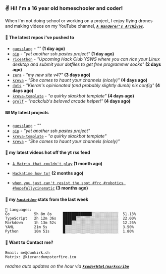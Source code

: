 ### ✌️ Hi! I'm a 16 year old homeschooler and coder!

When I'm not doing school or working on a project, I enjoy flying drones and making videos on my YouTube channel, [**_`A Wanderer's Archives`_**](https://youtube.com/@wanderer.archives).

#### 👷 The latest repos i've pushed to

- [`guesslang`](https://github.com/kcoderhtml/guesslang) - _""_ **(1 day ago)**
- [`pip`](https://github.com/kcoderhtml/pip) - _"yet another ssh pastes project"_ **(1 day ago)**
- [`riceathon`](https://github.com/hackclub/riceathon) - _"Upcoming Hack Club YSWS where you can rice your Linux desktop and submit your dotfiles to get free programmer socks"_ **(2 days ago)**
- [`zera`](https://github.com/kcoderhtml/zera) - _"my new site v4?"_ **(3 days ago)**
- [`kreva`](https://github.com/kcoderhtml/kreva) - _"She comes to haunt your channels (nicely)"_ **(4 days ago)**
- [`dots`](https://github.com/kcoderhtml/dots) - _"Kieran's opinionated (and probably slightly dumb) nix config"_ **(4 days ago)**
- [`kreva-template`](https://github.com/kcoderhtml/kreva-template) - _"a quirky slackbot template"_ **(4 days ago)**
- [`grolf`](https://github.com/kcoderhtml/grolf) - _"hackclub's beloved arcade helper!"_ **(4 days ago)**

#### ⌨️ My latest projects

- [`guesslang`](https://github.com/kcoderhtml/guesslang) - _""_
- [`pip`](https://github.com/kcoderhtml/pip) - _"yet another ssh pastes project"_
- [`kreva-template`](https://github.com/kcoderhtml/kreva-template) - _"a quirky slackbot template"_
- [`kreva`](https://github.com/kcoderhtml/kreva) - _"She comes to haunt your channels (nicely)"_

#### 🍿 my latest videos hot off the yt rss feed

- [`A Matrix that couldn't play`](https://www.youtube.com/watch?v=NodwjZF7uZw) **(1 month ago)**

- [`Hackatime how to!`](https://www.youtube.com/watch?v=eKoD9yyr1To) **(2 months ago)**

- [`when you just can't resist the spot #frc #robotics #hopefullycinematic`](https://www.youtube.com/watch?v=Y7SZ_TDleGM) **(3 months ago)**



#### 📡 my [_`hackatime`_](https://waka.hackclub.com) stats from the last week

```text
💾 Languages:
Go           5h 8m 8s     █████████████░░░░░░░░░░░░  51.13%
TypeScript   2h 12m 36s   ██████░░░░░░░░░░░░░░░░░░░  22.00%
Markdown     1h 13m 52s   ████░░░░░░░░░░░░░░░░░░░░░  12.26%
YAML         21m 5s       █░░░░░░░░░░░░░░░░░░░░░░░░  3.50%
Python       10m 51s      █░░░░░░░░░░░░░░░░░░░░░░░░  1.80%
```

#### 📮 Want to Contact me?

```text
Email: me@dunkirk.sh
Matrix: @kieran:dumpsterfire.icu
```

_readme auto updates on the hour via [**`kcoderhtml/markscribe`**](https://github.com/kcoderhtml/markscribe)_
